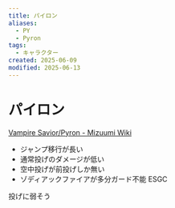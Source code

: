 ```yaml
---
title: パイロン
aliases:
  - PY
  - Pyron
tags:
  - キャラクター
created: 2025-06-09
modified: 2025-06-13
---
```


# パイロン

[Vampire Savior/Pyron - Mizuumi Wiki](https://wiki.gbl.gg/w/Vampire_Savior/Pyron)

- ジャンプ移行が長い
- 通常投げのダメージが低い
- 空中投げが前投げしか無い
- ゾディアックファイアが多分ガード不能 ESGC

投げに弱そう
